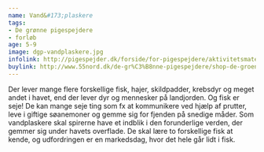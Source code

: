 ```yaml
---
name: Vand&#173;plaskere
tags:
- De grønne pigespejdere
- forløb
age: 5-9
image: dgp-vandplaskere.jpg
infolink: http://pigespejder.dk/forside/for-pigespejdere/aktivitetsmateriale/udfordringsmaerker-for-spirer-groensmutter/den-seje/vandplaskere/
buylink: http://www.55nord.dk/de-gr%C3%B8nne-pigespejdere/shop-de-groenne-pigespejdere/maerker-2/vandplaskere-de-groenne-pigespejdere
---
```

Der lever mange flere forskellige fisk, hajer, skildpadder, krebsdyr og meget
andet i havet, end der lever dyr og mennesker på landjorden. Og fisk er seje! De
kan mange seje ting som fx at kommunikere ved hjælp af prutter, leve i giftige
søanemoner og gemme sig for fjenden på snedige måder. Som vandplaskere
skal spirerne have et indblik i den forunderlige verden, der gemmer sig under
havets overflade. De skal lære to forskellige fisk at kende, og udfordringen er en
markedsdag, hvor det hele går lidt i fisk. 